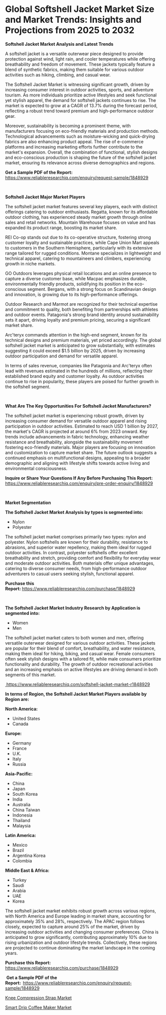 <p><h1>Global Softshell Jacket Market Size and Market Trends: Insights and Projections from 2025 to 2032</h1></p><p><strong>Softshell Jacket Market Analysis and Latest Trends</strong></p>
<p><p>A softshell jacket is a versatile outerwear piece designed to provide protection against wind, light rain, and cooler temperatures while offering breathability and freedom of movement. These jackets typically feature a blend of synthetic fabrics, making them suitable for various outdoor activities such as hiking, climbing, and casual wear.</p><p>The Softshell Jacket Market is witnessing significant growth, driven by increasing consumer interest in outdoor activities, sports, and adventure tourism. As more individuals prioritize active lifestyles and seek functional yet stylish apparel, the demand for softshell jackets continues to rise. The market is expected to grow at a CAGR of 13.7% during the forecast period, reflecting a robust trend toward premium and high-performance outdoor gear.</p><p>Moreover, sustainability is becoming a prominent theme, with manufacturers focusing on eco-friendly materials and production methods. Technological advancements such as moisture-wicking and quick-drying fabrics are also enhancing product appeal. The rise of e-commerce platforms and increasing marketing efforts further contribute to the market's expansion. Overall, the combination of functional, stylish designs and eco-conscious production is shaping the future of the softshell jacket market, ensuring its relevance across diverse demographics and regions.</p></p>
<p><strong>Get a Sample PDF of the Report:&nbsp;</strong> <a href="https://www.reliableresearchiq.com/enquiry/request-sample/1848929?utm_campaign=1123&utm_medium=2&utm_source=Github&utm_content=ia&utm_term=08022025&utm_id=softshell-jacket">https://www.reliableresearchiq.com/enquiry/request-sample/1848929</a></p>
<p>&nbsp;</p>
<p><strong>Softshell Jacket Major Market Players</strong></p>
<p><p>The softshell jacket market features several key players, each with distinct offerings catering to outdoor enthusiasts. Regatta, known for its affordable outdoor clothing, has experienced steady market growth through online sales and retail networks. Mountain Warehouse focuses on value and has expanded its product range, boosting its market share.</p><p>REI Co-op stands out due to its co-operative structure, fostering strong customer loyalty and sustainable practices, while Cape Union Mart appeals to customers in the Southern Hemisphere, particularly with its extensive range tailored for rugged conditions. Montane specializes in lightweight and technical apparel, catering to mountaineers and climbers, experiencing growth in niche markets.</p><p>GO Outdoors leverages physical retail locations and an online presence to capture a diverse customer base, while Macpac emphasizes durable, environmentally friendly products, solidifying its position in the eco-conscious segment. Bergans, with a strong focus on Scandinavian design and innovation, is growing due to its high-performance offerings.</p><p>Outdoor Research and Marmot are recognized for their technical expertise and commitment to quality, both benefiting from partnerships with athletes and outdoor events. Patagonia's strong brand identity around sustainability sets it apart, driving loyalty and premium pricing, securing a significant market share.</p><p>Arc'teryx commands attention in the high-end segment, known for its technical designs and premium materials, yet priced accordingly. The global softshell jacket market is anticipated to grow substantially, with estimates suggesting it could exceed $1.5 billion by 2025, driven by increasing outdoor participation and demand for versatile apparel.</p><p>In terms of sales revenue, companies like Patagonia and Arc'teryx often lead with revenues estimated in the hundreds of millions, reflecting their established brand equity and customer loyalty. As outdoor activities continue to rise in popularity, these players are poised for further growth in the softshell segment.</p></p>
<p>&nbsp;</p>
<p><strong>What Are The Key Opportunities For Softshell Jacket Manufacturers?</strong></p>
<p><p>The softshell jacket market is experiencing robust growth, driven by increasing consumer demand for versatile outdoor apparel and rising participation in outdoor activities. Estimated to reach USD 1 billion by 2027, the market's CAGR is projected at around 6% from 2023 onward. Key trends include advancements in fabric technology, enhancing weather resistance and breathability, alongside the sustainability movement fostering eco-friendly materials. Major players are focusing on innovation and customization to capture market share. The future outlook suggests a continued emphasis on multifunctional designs, appealing to a broader demographic and aligning with lifestyle shifts towards active living and environmental consciousness.</p></p>
<p><strong>Inquire or Share Your Questions If Any Before Purchasing This Report:</strong> <a href="https://www.reliableresearchiq.com/enquiry/pre-order-enquiry/1848929?utm_campaign=1123&utm_medium=2&utm_source=Github&utm_content=ia&utm_term=08022025&utm_id=softshell-jacket">https://www.reliableresearchiq.com/enquiry/pre-order-enquiry/1848929</a></p>
<p>&nbsp;</p>
<p><strong>Market Segmentation</strong></p>
<p><strong>The Softshell Jacket Market Analysis by types is segmented into:</strong></p>
<p><ul><li>Nylon</li><li>Polyester</li></ul></p>
<p><p>The softshell jacket market comprises primarily two types: nylon and polyester. Nylon softshells are known for their durability, resistance to abrasions, and superior water repellency, making them ideal for rugged outdoor activities. In contrast, polyester softshells offer excellent breathability and stretch, providing comfort and flexibility for everyday wear and moderate outdoor activities. Both materials offer unique advantages, catering to diverse consumer needs, from high-performance outdoor adventurers to casual users seeking stylish, functional apparel.</p></p>
<p><strong>Purchase this Report:&nbsp;</strong><a href="https://www.reliableresearchiq.com/purchase/1848929?utm_campaign=1123&utm_medium=2&utm_source=Github&utm_content=ia&utm_term=08022025&utm_id=softshell-jacket">https://www.reliableresearchiq.com/purchase/1848929</a></p>
<p>&nbsp;</p>
<p><strong>The Softshell Jacket Market Industry Research by Application is segmented into:</strong></p>
<p><ul><li>Women</li><li>Men</li></ul></p>
<p><p>The softshell jacket market caters to both women and men, offering versatile outerwear designed for various outdoor activities. These jackets are popular for their blend of comfort, breathability, and water resistance, making them ideal for hiking, biking, and casual wear. Female consumers often seek stylish designs with a tailored fit, while male consumers prioritize functionality and durability. The growth of outdoor recreational activities and an increasing emphasis on active lifestyles are driving demand in both segments of this market.</p></p>
<p><a href="https://www.reliableresearchiq.com/softshell-jacket-market-r1848929?utm_campaign=1123&utm_medium=2&utm_source=Github&utm_content=ia&utm_term=08022025&utm_id=softshell-jacket">&nbsp;https://www.reliableresearchiq.com/softshell-jacket-market-r1848929</a></p>
<p><strong>In terms of Region, the Softshell Jacket Market Players available by Region are:</strong></p>
<p>
    <p> <strong> North America: </strong>
        <ul>
            <li>United States</li>
            <li>Canada</li>
        </ul>
        </p> 
    <p> <strong> Europe: </strong>
        <ul>
            <li>Germany</li>
            <li>France</li>
            <li>U.K.</li>
            <li>Italy</li>
            <li>Russia</li>
        </ul>
        </p> 
    <p> <strong> Asia-Pacific: </strong>
        <ul>
            <li>China</li>
            <li>Japan</li>
            <li>South Korea</li>
            <li>India</li>
            <li>Australia</li>
            <li>China Taiwan</li>
            <li>Indonesia</li>
            <li>Thailand</li>
            <li>Malaysia</li>
        </ul>
        </p> 
    <p> <strong> Latin America: </strong>
        <ul>
            <li>Mexico</li>
            <li>Brazil</li>
            <li>Argentina Korea</li>
            <li>Colombia</li>
        </ul>
        </p> 
    <p> <strong> Middle East & Africa: </strong>
        <ul>
            <li>Turkey</li>
            <li>Saudi</li>
            <li>Arabia</li>
            <li>UAE</li>
            <li>Korea</li>
        </ul>
    </p>
    </p>
<p><p>The softshell jacket market exhibits robust growth across various regions, with North America and Europe leading in market share, accounting for approximately 35% and 28%, respectively. The APAC region follows closely, expected to capture around 25% of the market, driven by increasing outdoor activities and changing consumer preferences. China is anticipated to grow significantly, contributing approximately 10% due to rising urbanization and outdoor lifestyle trends. Collectively, these regions are projected to continue dominating the market landscape in the coming years.</p></p>
<p><strong>Purchase this Report: </strong><a href="https://www.reliableresearchiq.com/purchase/1848929?utm_campaign=1123&utm_medium=2&utm_source=Github&utm_content=ia&utm_term=08022025&utm_id=softshell-jacket">https://www.reliableresearchiq.com/purchase/1848929</a></p>
<p>&nbsp;<strong>Get a Sample PDF of the Report:&nbsp;&nbsp;</strong><a href="https://www.reliableresearchiq.com/enquiry/request-sample/1848929?utm_campaign=1123&utm_medium=2&utm_source=Github&utm_content=ia&utm_term=08022025&utm_id=softshell-jacket">https://www.reliableresearchiq.com/enquiry/request-sample/1848929</a></p>
<p><strong></strong></p>
<p><p><a href="https://github.com/milolohusami/Market-Research-Report-List-1/blob/main/knee-compression-strap-market.md?utm_campaign=1123&utm_medium=2&utm_source=Github&utm_content=ia&utm_term=08022025&utm_id=softshell-jacket">Knee Compression Strap Market</a></p><p><a href="https://github.com/cernelleogue48/Market-Research-Report-List-1/blob/main/smart-drip-coffee-maker-market.md?utm_campaign=1123&utm_medium=2&utm_source=Github&utm_content=ia&utm_term=08022025&utm_id=softshell-jacket">Smart Drip Coffee Maker Market</a></p></p>